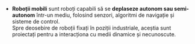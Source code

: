 - **Roboții mobili** sunt roboți capabili să se **deplaseze autonom sau semi-autonom** într-un mediu, folosind senzori, algoritmi de navigație și sisteme de control.  
  Spre deosebire de roboții fixați în poziții industriale, aceștia sunt proiectați pentru a interacționa cu medii dinamice și necunoscute.
